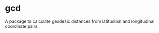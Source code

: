 # gcd
A package to calculate geodesic distances from latitudinal and longitudinal coordinate pairs.
